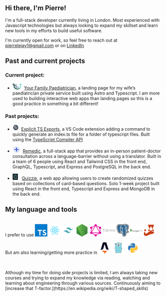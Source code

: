 ## Hi there, I'm Pierre!


I'm a full-stack developer currently living in London. Most experienced with Javascript technologies but always looking to expand my skillset and learn new tools in my efforts to build useful software.

I'm currently open for work, so feel free to reach out at pierrelejay1@gmail.com or on [LinkedIn](https://www.linkedin.com/in/pierrelejay/)

## Past and current projects

### Current project:

- <img height="20" alt="Your Family Paediatrician" src="./readme-assets/logo-yfp.svg" style="padding-right: 0.5rem">[Your Family Paediatrician](https://github.com/PLejay/your-family-paediatrician), a landing page for my wife’s paediatrician private service built using Astro and Typescript. I am more used to building interactive web apps than landing pages so this is a good practice in something a bit different!

### Past projects:

- <img height="20" alt="Remedic" src="./readme-assets/logo-explicit-ts-exports.png" style="padding-right: 0.5rem">[Explicit TS Exports](https://github.com/PLejay/explicit-ts-exports), a VS Code extension adding a command to quickly generate an index.ts file for a folder of typescript files. Built using the [TypeScript Compiler API](https://github.com/microsoft/TypeScript/wiki/Using-the-Compiler-API)

- <img height="20" alt="Remedic" src="./readme-assets/logo-remedic.svg" style="padding-right: 0.5rem">[Remedic](https://github.com/alexanderjshall/remedic-app), a full-stack app that provides an in-person patient-doctor consultation across a language-barrier without using a translator. Built in a team of 6 people using React and Tailwind CSS in the front end, GraphQL, Typescript, and Express and PostgreSQL in the back end.

- <img height="20" alt="Quizzie" src="./readme-assets/logo-quizzie.png" style="padding-right: 0.5rem"> [Quizzie](https://github.com/PLejay/quizzie), a web app allowing users to create randomized quizzes based on collections of card-based questions. Solo 1-week project built using React in the front end, Typescript and Express and MongoDB in the back end.

## My language and tools

<br>
I prefer to use
<code><img height="40" alt="Typescript" src="https://raw.githubusercontent.com/github/explore/80688e429a7d4ef2fca1e82350fe8e3517d3494d/topics/typescript/typescript.png"></code>
<code><img height="40" alt="React" src="./readme-assets/logo-react.png"></code>
<code><img height="40" alt="Tailwind" src="https://raw.githubusercontent.com/github/explore/80688e429a7d4ef2fca1e82350fe8e3517d3494d/topics/tailwind/tailwind.png"></code>
<code><img height="40" alt="NodeJS" src="./readme-assets/logo-node.jpg"></code>
<code><img height="40" alt="GraphQL" src="https://raw.githubusercontent.com/github/explore/80688e429a7d4ef2fca1e82350fe8e3517d3494d/topics/graphql/graphql.png"></code>
<code><img height="40" alt="Express" src="https://raw.githubusercontent.com/github/explore/80688e429a7d4ef2fca1e82350fe8e3517d3494d/topics/express/express.png"></code>
<code><img height="40" alt="postgreSQL" src="./readme-assets/logo-postgres.png" style="background-color: white"></code>
<code><img height="40" alt="MongoDB" src="https://raw.githubusercontent.com/github/explore/80688e429a7d4ef2fca1e82350fe8e3517d3494d/topics/mongodb/mongodb.png"></code>
<code><img height="40" alt="Jest" src="./readme-assets/logo-jest.svg" style="background-color: white;"></code>


But am also learning/getting more practice in
<code><img height="40" alt="Astro" src="./readme-assets/logo-astro.png"></code>
<code><img height="40" alt="Golang" src="./readme-assets/logo-go.png"></code>
<code><img height="40" alt="Python" src="./readme-assets/logo-python.svg" style="background-color: white;"></code>

<br/>
<br/>
Although my time for doing side projects is limited, I am always taking new courses and trying to expand my knowledge via reading, watching and learning about engineering through various sources. Continuously aiming to  [increase that T-factor.](https://en.wikipedia.org/wiki/T-shaped_skills)
